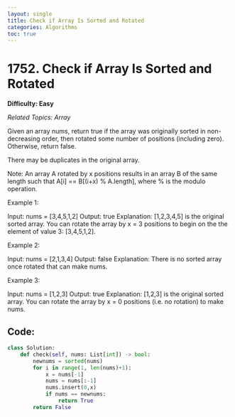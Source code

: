 ```yaml
---
layout: single
title: Check if Array Is Sorted and Rotated
categories: Algorithms
toc: true
---
```


# 1752. Check if Array Is Sorted and Rotated

**Difficulty: Easy**

*Related Topics: Array*

Given an array nums, return true if the array was originally sorted in non-decreasing order, then rotated some number of positions (including zero). Otherwise, return false.

There may be duplicates in the original array.

Note: An array A rotated by x positions results in an array B of the same length such that A[i] == B[(i+x) % A.length], where % is the modulo operation.

Example 1:

Input: nums = [3,4,5,1,2]
Output: true
Explanation: [1,2,3,4,5] is the original sorted array.
You can rotate the array by x = 3 positions to begin on the the element of value 3: [3,4,5,1,2].

Example 2:

Input: nums = [2,1,3,4]
Output: false
Explanation: There is no sorted array once rotated that can make nums.

Example 3:

Input: nums = [1,2,3]
Output: true
Explanation: [1,2,3] is the original sorted array.
You can rotate the array by x = 0 positions (i.e. no rotation) to make nums.

## Code:
```python
class Solution:
    def check(self, nums: List[int]) -> bool:
        newnums = sorted(nums)
        for i in range(1, len(nums)+1):
            x = nums[-1]
            nums = nums[:-1]
            nums.insert(0,x)
            if nums == newnums:
                return True
        return False
```        